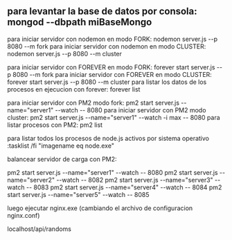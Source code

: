 para levantar la base de datos por consola: mongod --dbpath miBaseMongo
----------------------------------------------------------------------
para iniciar servidor con nodemon en modo FORK: nodemon server.js --p 8080 --m fork
para iniciar servidor con nodemon en modo CLUSTER: nodemon server.js --p 8080 --m cluster

para iniciar servidor con FOREVER en modo FORK: forever start server.js --p 8080 --m fork
para iniciar servidor con FOREVER en modo CLUSTER: forever start server.js --p 8080 --m cluster
para listar los datos de los procesos en ejecucion con forever: forever list

para iniciar servidor con PM2 modo fork: pm2 start server.js --name="server1" --watch -- 8080
para iniciar servidor con PM2 modo cluster: pm2 start server.js --name="server1" --watch -i max -- 8080
para listar procesos con PM2: pm2 list

para listar todos los procesos de node.js activos por sistema operativo :tasklist /fi "imagename eq node.exe"

balancear servidor de carga con PM2:

pm2 start server.js --name="server1" --watch -- 8080
pm2 start server.js --name="server2" --watch -- 8082
pm2 start server.js --name="server3" --watch -- 8083
pm2 start server.js --name="server4" --watch -- 8084
pm2 start server.js --name="server5" --watch -- 8085

luego ejecutar nginx.exe (cambiando el archivo de configuracion nginx.conf)

localhost/api/randoms